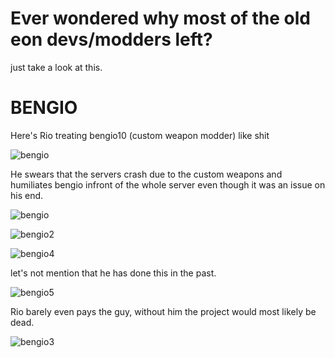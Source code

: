 # Ever wondered why most of the old eon devs/modders left?

just take a look at this.


# BENGIO
Here's Rio treating bengio10 (custom weapon modder) like shit 

![bengio](https://github.com/user-attachments/assets/062e8f2d-4541-4a1f-927c-cd910fe8b3e4)

He swears that the servers crash due to the custom weapons and humiliates bengio infront of the whole server even though it was an issue on his end.

![bengio](https://github.com/user-attachments/assets/b667e8f6-5084-4273-a9c0-577a612a92ce)

![bengio2](https://github.com/user-attachments/assets/49d7ea66-67b5-4f63-958a-f37f0eca0cc1)

![bengio4](https://github.com/user-attachments/assets/6d1a37d5-6612-4e75-8bdd-7bb028a31f46)

let's not mention that he has done this in the past.

![bengio5](https://github.com/user-attachments/assets/31d3d1b7-fa45-40e1-ac92-b0a1389093ec)


Rio barely even pays the guy, without him the project would most likely be dead.

![bengio3](https://github.com/user-attachments/assets/16ea7f98-1b02-475e-845e-f24b8c249a57)

